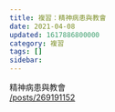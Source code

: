 ```yaml
---
title: 複習：精神病患與教會
date: 2021-04-08
updated: 1617886800000
category: 複習
tags: []
sidebar: 
---
```


<p>精神病患與教會<br/>
<a href="/posts/269191152" target="_blank">/posts/269191152</a></p>
<p> </p>
